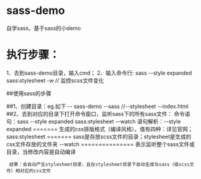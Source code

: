 # sass-demo
自学sass，基于sass的小demo

# 执行步骤： 
1、去到sass-demo目录，输入cmd； 2、输入命令行: sass --style expanded sass:stylesheet -w // 监控scss文件变化


##使用sass的步骤

##1、创建目录：eg.如下
    -- sass-demo
        --sass
        //--stylesheet
        --index.html
##2、去到对应的目录下打开命令窗口，监听sass下的所有sass文件：
    命令语句：sass --style expanded sass:stylesheet --watch
    语句解析：--style expanded   ======= 生成的css排版格式（编译风格）。值有四种：详见官网；
              sass:stylesheet   ======= sass是存放scss文件的目录；stylesheet是生成的css文件存放的文件夹
              --watch   =============== 表示监听整个sass文件或目录，当修改内容是自动编译
              
     结果：会自动产生stylesheet目录，且在stylesheet目录下自动生成与sass（或scss文件）相对应的css文件
     
